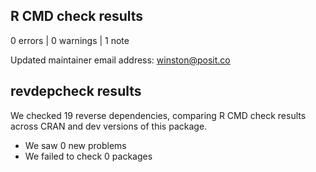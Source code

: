 ## R CMD check results

0 errors | 0 warnings | 1 note

Updated maintainer email address: winston@posit.co

## revdepcheck results

We checked 19 reverse dependencies, comparing R CMD check results across CRAN and dev versions of this package.

 * We saw 0 new problems
 * We failed to check 0 packages
